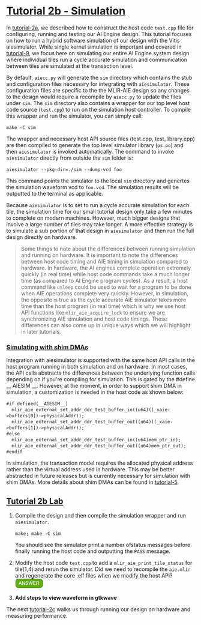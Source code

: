 <!---//===- README.md --------------------------*- Markdown -*-===//
//
// This file is licensed under the Apache License v2.0 with LLVM Exceptions.
// See https://llvm.org/LICENSE.txt for license information.
// SPDX-License-Identifier: Apache-2.0 WITH LLVM-exception
//
// Copyright (C) 2022, Advanced Micro Devices, Inc.
// 
//===----------------------------------------------------------------------===//-->
# <ins>Tutorial 2b - Simulation</ins>

In [tutorial-2a](../tutorial-2a), we described how to construct the host code `test.cpp` file for configuring, running and testing our AI Engine design. This tutorial focuses on how to run a hybrid software simulation of our design with the Vitis aiesimulator. While single kernel simulation is important and covered in [tutorial-9](../../tutorial-9), we focus here on simulating our entire AI Engine system design where individual tiles run a cycle accurate simulation and communication between tiles are simulated at the transaction level. 

By default, `aiecc.py` will generate the `sim` directory which contains the stub and configuration files necessary for integrating with `aiesimulator`. These configuration files are specific to the the MLIR-AIE design so any changes to the design would require a recompile by `aiecc.py` to update the files under `sim`. The `sim` directory also contains a wrapper for our top level host code source (`test.cpp`) to run on the simulation host controller. To compile this wrapper and run the simulator, you can simply call:
```
make -C sim
```
The wrapper and necessary host API source files (test.cpp, test_library.cpp) are then compiled to generate the top level simulator library (`ps.po`) and then `aiesimulator` is invoked automatically. The command to invoke `aiesimulator` directly from outside the `sim` folder is:
```
aiesimulator --pkg-dir=./sim --dump-vcd foo
```
This command points the simulator to the local `sim` directory and genertes the simulation waveform vcd to `foo.vcd`. The simulation results will be outputted to the terminal as applicable. 

Because `aiesimulator` is to set to run a cycle accurate simulation for each tile, the simulation time for our small tutorial design only take a few minutes to complete on modern machines. However, much bigger designs that involve a large number of tiles may take longer. A more effective strategy is to simulate a sub portion of that design in `aiesimulator` and then run the full design directly on hardware.

> Some things to note about the differences between running simulation and running on hardware. It is important to note the differences between host code timing and AIE timing in simulation compared to hardware. In hardware, the AI engines complete operation extremely quickly (in real time) while host code commands take a much longer time (as compared to AI Engine program cycles). As a result, a host command like `usleep` could be used to wait for a program to be done when AIE operations complete very quickly. However, in simulation, the opposite is true as the cycle accurate AIE simulator takes more time than the host program (in real time) which is why we use host API functions like `mlir_aie_acquire_lock` to ensure we are synchronizing AIE simulation and host code timings. These differences can also come up in unique ways which we will highlight in later tutorials.

### <ins>Simulating with shim DMAs</ins>
Integration with aiesimulator is supported with the same host API calls in the host program running in both simulation and on hardware. In most cases, the API calls abstracts the differences between the underlying function calls depending on if you're compiling for simulation. This is gated by the #define __ AIESIM __. However, at the moment, in order to support shim DMA in simulation, a customization is needed in the host code as shown below:
```
#if defined(__AIESIM__)
  mlir_aie_external_set_addr_ddr_test_buffer_in((u64)((_xaie->buffers[0])->physicalAddr));
  mlir_aie_external_set_addr_ddr_test_buffer_out((u64)((_xaie->buffers[1])->physicalAddr));
#else
  mlir_aie_external_set_addr_ddr_test_buffer_in((u64)mem_ptr_in);
  mlir_aie_external_set_addr_ddr_test_buffer_out((u64)mem_ptr_out);
#endif
```
In simulation, the transaction model requires the allocated physical address rather than the virtual address used in hardware. This may be better abstracted in future releases but is currently necessary for simulation with shim DMAs. More details about shim DMAs can be found in [tutorial-5](../../tutorial-5).

## <ins>Tutorial 2b Lab</ins>

1. Compile the design and then compile the simulation wrapper and run `aiesimulator`.
    ```
    make; make -C sim
    ```
    You should see the simulator print a number ofstatus messages before finally running the host code and outputting the `PASS` message.

2. Modify the host code `test.cpp` to add a `mlir_aie_print_tile_status` for tile(1,4) and rerun the simulator. Did we need to recompile the `aie.mlir` and regenerate the core .elf files when we modify the host API? <img src="../../images/answer1.jpg" title="No. We just need to cross-compile the host." height=25>

3. **Add steps to view waveform in gtkwave**

The next [tutorial-2c](../tutorial-2c) walks us through running our design on hardware and measuring performance.